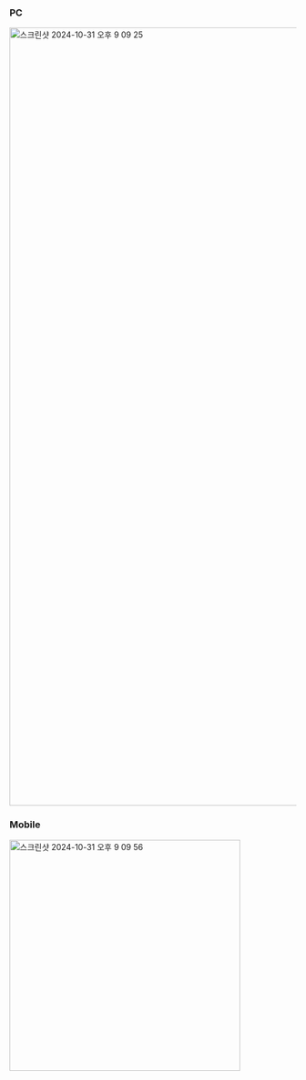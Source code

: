 ### PC
<img width="1365" alt="스크린샷 2024-10-31 오후 9 09 25" src="https://github.com/user-attachments/assets/1c788a39-a1a4-47d3-9070-012c03e7b061">

### Mobile
<img width="405" alt="스크린샷 2024-10-31 오후 9 09 56" src="https://github.com/user-attachments/assets/f34d3ad6-59bd-49ad-a9c7-a5c06f6b8ffc">
